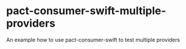 # pact-consumer-swift-multiple-providers
An example how to use pact-consumer-swift to test multiple providers
